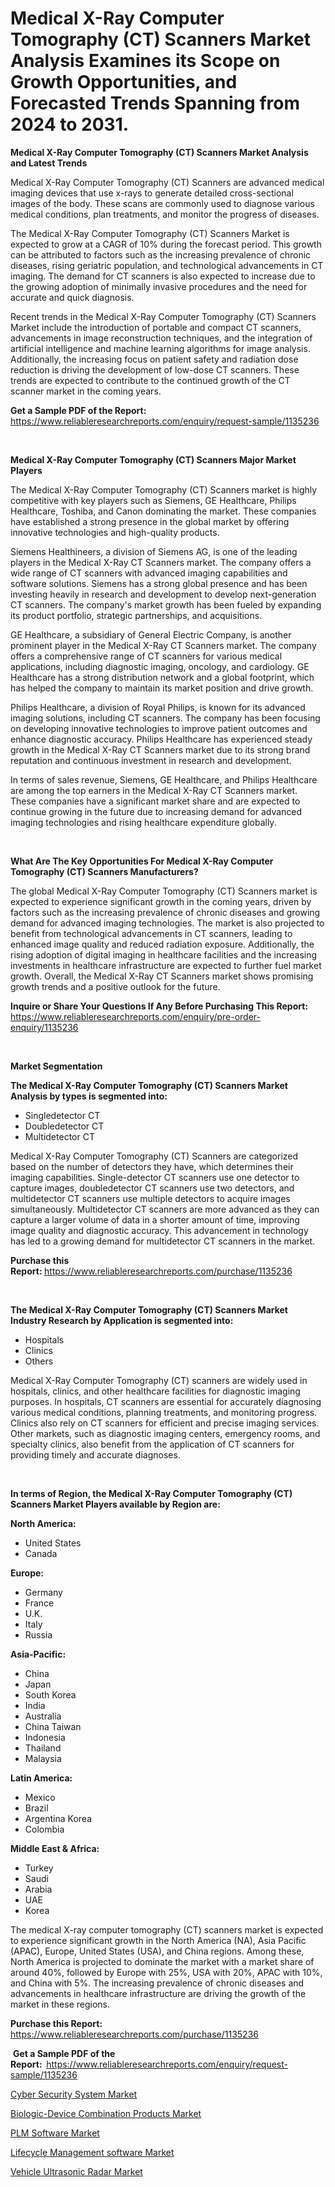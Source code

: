 <p><h1>Medical X-Ray Computer Tomography (CT) Scanners Market Analysis Examines its Scope on Growth Opportunities, and Forecasted Trends Spanning from 2024 to 2031.</h1></p><p><strong>Medical X-Ray Computer Tomography (CT) Scanners Market Analysis and Latest Trends</strong></p>
<p><p>Medical X-Ray Computer Tomography (CT) Scanners are advanced medical imaging devices that use x-rays to generate detailed cross-sectional images of the body. These scans are commonly used to diagnose various medical conditions, plan treatments, and monitor the progress of diseases.</p><p>The Medical X-Ray Computer Tomography (CT) Scanners Market is expected to grow at a CAGR of 10% during the forecast period. This growth can be attributed to factors such as the increasing prevalence of chronic diseases, rising geriatric population, and technological advancements in CT imaging. The demand for CT scanners is also expected to increase due to the growing adoption of minimally invasive procedures and the need for accurate and quick diagnosis.</p><p>Recent trends in the Medical X-Ray Computer Tomography (CT) Scanners Market include the introduction of portable and compact CT scanners, advancements in image reconstruction techniques, and the integration of artificial intelligence and machine learning algorithms for image analysis. Additionally, the increasing focus on patient safety and radiation dose reduction is driving the development of low-dose CT scanners. These trends are expected to contribute to the continued growth of the CT scanner market in the coming years.</p></p>
<p><strong>Get a Sample PDF of the Report:&nbsp;</strong> <a href="https://www.reliableresearchreports.com/enquiry/request-sample/1135236">https://www.reliableresearchreports.com/enquiry/request-sample/1135236</a></p>
<p>&nbsp;</p>
<p><strong>Medical X-Ray Computer Tomography (CT) Scanners Major Market Players</strong></p>
<p><p>The Medical X-Ray Computer Tomography (CT) Scanners market is highly competitive with key players such as Siemens, GE Healthcare, Philips Healthcare, Toshiba, and Canon dominating the market. These companies have established a strong presence in the global market by offering innovative technologies and high-quality products.</p><p>Siemens Healthineers, a division of Siemens AG, is one of the leading players in the Medical X-Ray CT Scanners market. The company offers a wide range of CT scanners with advanced imaging capabilities and software solutions. Siemens has a strong global presence and has been investing heavily in research and development to develop next-generation CT scanners. The company's market growth has been fueled by expanding its product portfolio, strategic partnerships, and acquisitions.</p><p>GE Healthcare, a subsidiary of General Electric Company, is another prominent player in the Medical X-Ray CT Scanners market. The company offers a comprehensive range of CT scanners for various medical applications, including diagnostic imaging, oncology, and cardiology. GE Healthcare has a strong distribution network and a global footprint, which has helped the company to maintain its market position and drive growth.</p><p>Philips Healthcare, a division of Royal Philips, is known for its advanced imaging solutions, including CT scanners. The company has been focusing on developing innovative technologies to improve patient outcomes and enhance diagnostic accuracy. Philips Healthcare has experienced steady growth in the Medical X-Ray CT Scanners market due to its strong brand reputation and continuous investment in research and development.</p><p>In terms of sales revenue, Siemens, GE Healthcare, and Philips Healthcare are among the top earners in the Medical X-Ray CT Scanners market. These companies have a significant market share and are expected to continue growing in the future due to increasing demand for advanced imaging technologies and rising healthcare expenditure globally.</p></p>
<p>&nbsp;</p>
<p><strong>What Are The Key Opportunities For Medical X-Ray Computer Tomography (CT) Scanners Manufacturers?</strong></p>
<p><p>The global Medical X-Ray Computer Tomography (CT) Scanners market is expected to experience significant growth in the coming years, driven by factors such as the increasing prevalence of chronic diseases and growing demand for advanced imaging technologies. The market is also projected to benefit from technological advancements in CT scanners, leading to enhanced image quality and reduced radiation exposure. Additionally, the rising adoption of digital imaging in healthcare facilities and the increasing investments in healthcare infrastructure are expected to further fuel market growth. Overall, the Medical X-Ray CT Scanners market shows promising growth trends and a positive outlook for the future.</p></p>
<p><strong>Inquire or Share Your Questions If Any Before Purchasing This Report:</strong> <a href="https://www.reliableresearchreports.com/enquiry/pre-order-enquiry/1135236">https://www.reliableresearchreports.com/enquiry/pre-order-enquiry/1135236</a></p>
<p>&nbsp;</p>
<p><strong>Market Segmentation</strong></p>
<p><strong>The Medical X-Ray Computer Tomography (CT) Scanners Market Analysis by types is segmented into:</strong></p>
<p><ul><li>Singledetector CT</li><li>Doubledetector CT</li><li>Multidetector CT</li></ul></p>
<p><p>Medical X-Ray Computer Tomography (CT) Scanners are categorized based on the number of detectors they have, which determines their imaging capabilities. Single-detector CT scanners use one detector to capture images, doubledetector CT scanners use two detectors, and multidetector CT scanners use multiple detectors to acquire images simultaneously. Multidetector CT scanners are more advanced as they can capture a larger volume of data in a shorter amount of time, improving image quality and diagnostic accuracy. This advancement in technology has led to a growing demand for multidetector CT scanners in the market.</p></p>
<p><strong>Purchase this Report:&nbsp;</strong><a href="https://www.reliableresearchreports.com/purchase/1135236">https://www.reliableresearchreports.com/purchase/1135236</a></p>
<p>&nbsp;</p>
<p><strong>The Medical X-Ray Computer Tomography (CT) Scanners Market Industry Research by Application is segmented into:</strong></p>
<p><ul><li>Hospitals</li><li>Clinics</li><li>Others</li></ul></p>
<p><p>Medical X-Ray Computer Tomography (CT) scanners are widely used in hospitals, clinics, and other healthcare facilities for diagnostic imaging purposes. In hospitals, CT scanners are essential for accurately diagnosing various medical conditions, planning treatments, and monitoring progress. Clinics also rely on CT scanners for efficient and precise imaging services. Other markets, such as diagnostic imaging centers, emergency rooms, and specialty clinics, also benefit from the application of CT scanners for providing timely and accurate diagnoses.</p></p>
<p>&nbsp;</p>
<p><strong>In terms of Region, the Medical X-Ray Computer Tomography (CT) Scanners Market Players available by Region are:</strong></p>
<p>
    <p> <strong> North America: </strong>
        <ul>
            <li>United States</li>
            <li>Canada</li>
        </ul>
        </p> 
    <p> <strong> Europe: </strong>
        <ul>
            <li>Germany</li>
            <li>France</li>
            <li>U.K.</li>
            <li>Italy</li>
            <li>Russia</li>
        </ul>
        </p> 
    <p> <strong> Asia-Pacific: </strong>
        <ul>
            <li>China</li>
            <li>Japan</li>
            <li>South Korea</li>
            <li>India</li>
            <li>Australia</li>
            <li>China Taiwan</li>
            <li>Indonesia</li>
            <li>Thailand</li>
            <li>Malaysia</li>
        </ul>
        </p> 
    <p> <strong> Latin America: </strong>
        <ul>
            <li>Mexico</li>
            <li>Brazil</li>
            <li>Argentina Korea</li>
            <li>Colombia</li>
        </ul>
        </p> 
    <p> <strong> Middle East & Africa: </strong>
        <ul>
            <li>Turkey</li>
            <li>Saudi</li>
            <li>Arabia</li>
            <li>UAE</li>
            <li>Korea</li>
        </ul>
    </p>
    </p>
<p><p>The medical X-ray computer tomography (CT) scanners market is expected to experience significant growth in the North America (NA), Asia Pacific (APAC), Europe, United States (USA), and China regions. Among these, North America is projected to dominate the market with a market share of around 40%, followed by Europe with 25%, USA with 20%, APAC with 10%, and China with 5%. The increasing prevalence of chronic diseases and advancements in healthcare infrastructure are driving the growth of the market in these regions.</p></p>
<p><strong>Purchase this Report: </strong><a href="https://www.reliableresearchreports.com/purchase/1135236">https://www.reliableresearchreports.com/purchase/1135236</a></p>
<p>&nbsp;<strong>Get a Sample PDF of the Report:&nbsp;&nbsp;</strong><a href="https://www.reliableresearchreports.com/enquiry/request-sample/1135236">https://www.reliableresearchreports.com/enquiry/request-sample/1135236</a></p>
<p><strong></strong></p>
<p><p><a href="https://medium.com/@mayschimmel/cyber-security-system-market-outlook-industry-overview-and-forecast-2024-to-2031-e39e8b00c713">Cyber Security System Market</a></p><p><a href="https://github.com/peachesmcdowel1/Market-Research-Report-List-1/blob/main/biologic-device-combination-products-market.md">Biologic-Device Combination Products Market</a></p><p><a href="https://medium.com/@mayschimmel/plm-software-market-size-reveals-the-best-marketing-channels-in-global-industry-30e0024b7810">PLM Software Market</a></p><p><a href="https://medium.com/@mayschimmel/lifecycle-management-software-market-trends-and-market-analysis-forecasted-for-period-2024-2031-d5fd414ce38f">Lifecycle Management software Market</a></p><p><a href="https://github.com/redneck06/Market-Research-Report-List-2/blob/main/vehicle-ultrasonic-radar-market.md">Vehicle Ultrasonic Radar Market</a></p></p>